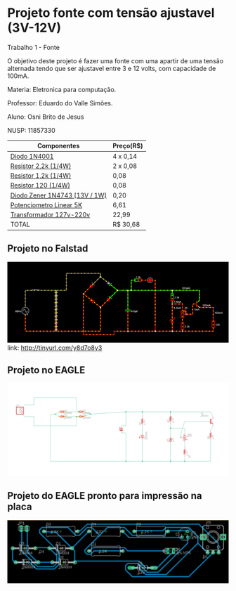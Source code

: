 # Projeto fonte com tensão ajustavel (3V-12V)
Trabalho 1 - Fonte

O objetivo deste projeto é fazer uma fonte com uma apartir de uma tensão alternada tendo que ser ajustavel entre 3 e 12 volts, com capacidade de 100mA.

Materia: Eletronica para computação.

Professor: Eduardo do Valle Simões.

Aluno: Osni Brito de Jesus 

NUSP: 11857330


| Componentes  |  Preço(R$)  |
| ------------------- | ------------------- |
|  [Diodo 1N4001](https://www.baudaeletronica.com.br/diodo-1n4001.html) |  4 x 0,14 |
|  [Resistor 2,2k (1/4W)](https://www.baudaeletronica.com.br/resistor-2k2-5-1-4w.html) |  2 x 0,08 |
|  [Resistor 1,2k (1/4W)](https://www.baudaeletronica.com.br/resistor-1k2-5-1-4w.html) |  0,08 |
|  [Resistor 120 (1/4W)](https://www.baudaeletronica.com.br/resistor-1k2-5-1-4w.html) |  0,08 |
|  [Diodo Zener 1N4743 [13V / 1W]](https://www.baudaeletronica.com.br/diodo-zener-1n4743-13v-1w.html) |  0,20 |
|  [Potenciometro Linear 5K](https://www.americanas.com.br/produto/1486223377?sellerid=16569609000116&epar=%7Bifpla:%7B_epar%7D%7D%7Bifdyn:%7B_epar%7D%7D%7Bifdbm:ds_at_ov_db_acom$%7BCAMPAIGN_ID%7D%7D&opn=YSMESP&WT.srch=1) |  6,61 |
|  [Transformador 127v-220v](https://produto.mercadolivre.com.br/MLB-989883391-transformador-trafo-1212v-200ma-bivolt-eletronica-eletrica-_JM?quantity=1#position=1&type=item&tracking_id=9abf8c61-6492-4e02-bb1d-d1a22f9b055d) |  22,99 |
| TOTAL |  R$ 30,68  |

## Projeto no Falstad
 ![](circuito-falstad.png)
 link: http://tinyurl.com/y8d7o8y3
 
## Projeto no EAGLE
 ![](circuito-eagle.png)
 
## Projeto do EAGLE pronto para impressão na placa
 ![](circuito-PCB.png)

